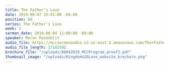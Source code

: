 ```yaml
---
title: The Father's Love
date: 2019-08-07 15:51:00 -04:00
position: 68
series: The Father's Love
week: 1
sermon_date: 2019-08-04 11:00:00 -04:00
speaker: Moran Rosenblit
audio_file: https://mccsermonaudio.s3.us-east-2.amazonaws.com/The+Father's+Love_07Aug19_154723.lite.mp3
audio_file_length: 17182592
brochure_file: "/uploads/08042019_MCCProgram_proof1.pdf"
thumbnail_image: "/uploads/Kingdom%20Love_website_brochure.png"
---
```


